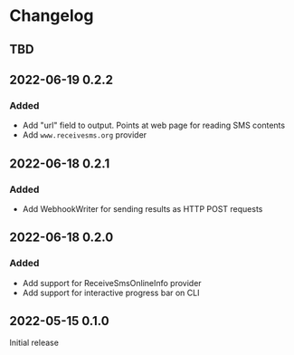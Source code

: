 # Changelog

## TBD


## 2022-06-19 0.2.2

### Added

- Add "url" field to output. Points at web page for reading SMS contents
- Add `www.receivesms.org` provider

## 2022-06-18 0.2.1

### Added

- Add WebhookWriter for sending results as HTTP POST requests

## 2022-06-18 0.2.0

### Added

- Add support for ReceiveSmsOnlineInfo provider
- Add support for interactive progress bar on CLI

## 2022-05-15 0.1.0

Initial release
